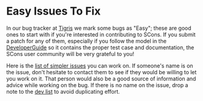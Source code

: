 # Easy Issues To Fix

In our bug tracker at [Tigris](http://scons.tigris.org) we mark some bugs as "Easy"; these are good ones to start with if you're interested in contributing to SCons.  If you submit a patch for any of them, especially if you follow the model in the [DeveloperGuide](/DeveloperGuide) so it contains the proper test case and documentation, the SCons user community will be very grateful to you!

Here is the [list of simpler issues](http://scons.tigris.org/issues/buglist.cgi?keywords=Easy&issue_status=NEW) you can work on. If someone's name is on the issue, don't hesitate to contact them to see if they would be willing to let you work on it. That person would also be a good source of information and advice while working on the bug. If there is no name on the issue, drop a note to the [dev list](http://www.scons.org/lists.php) to avoid duplicating effort.
